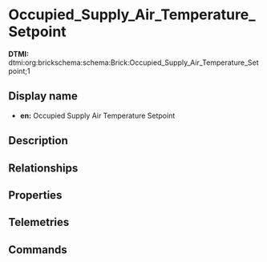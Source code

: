 # Occupied_Supply_Air_Temperature_Setpoint
**DTMI:** dtmi:org:brickschema:schema:Brick:Occupied_Supply_Air_Temperature_Setpoint;1
## Display name
- **en:** Occupied Supply Air Temperature Setpoint
## Description
## Relationships
## Properties
## Telemetries
## Commands
